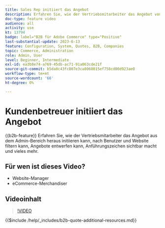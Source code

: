 ```yaml
---
title: Sales Rep initiiert das Angebot
description: Erfahren Sie, wie der Vertriebsmitarbeiter das Angebot vom Adobe Commerce-Administrator initiieren kann.
doc-type: feature video
audience: all
activity: use
kt: 13794
badge: label="B2B für Adobe Commerce" type="Positive"
last-substantial-update: 2023-6-13
feature: Configuration, System, Quotes, B2B, Companies
topic: Commerce, Administration
role: Admin, User
level: Beginner, Intermediate
exl-id: ea3b8e74-a769-45db-ac71-91a063cde21f
source-git-commit: b5da0c43fc807e3ca8068015ef758cd00d923ae0
workflow-type: tm+mt
source-wordcount: '66'
ht-degree: 0%

---
```


# Kundenbetreuer initiiert das Angebot

{{b2b-feature}}
Erfahren Sie, wie der Vertriebsmitarbeiter das Angebot aus dem Admin-Bereich heraus initiieren kann, nach Benutzer und Website filtern kann, Angebote entwerfen kann, Anführungszeichen sichtbar macht und vieles mehr.

## Für wen ist dieses Video?

- Website-Manager
- eCommerce-Merchandiser

## Videoinhalt

>[!VIDEO](https://video.tv.adobe.com/v/3420390?learn=on)

{{$include /help/_includes/b2b-quote-additional-resources.md}}
